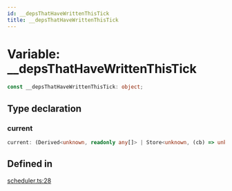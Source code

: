 ```yaml
---
id: __depsThatHaveWrittenThisTick
title: __depsThatHaveWrittenThisTick
---
```


# Variable: \_\_depsThatHaveWrittenThisTick

```ts
const __depsThatHaveWrittenThisTick: object;
```

## Type declaration

### current

```ts
current: (Derived<unknown, readonly any[]> | Store<unknown, (cb) => unknown>)[];
```

## Defined in

[scheduler.ts:28](https://github.com/TanStack/store/blob/main/packages/store/src/scheduler.ts#L28)
